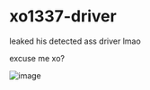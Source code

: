 # xo1337-driver
leaked his detected ass driver lmao


excuse me xo?

![image](https://github.com/vaavy/xo1337-driver/assets/113793162/4b9e84cf-01ca-4bc6-b690-7ade95da8ce2)
